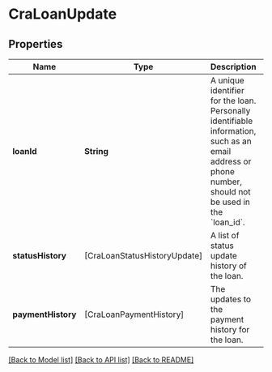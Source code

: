 # CraLoanUpdate

## Properties
Name | Type | Description | Notes
------------ | ------------- | ------------- | -------------
**loanId** | **String** | A unique identifier for the loan.  Personally identifiable information, such as an email address or phone number, should not be used in the &#x60;loan_id&#x60;. | [optional] 
**statusHistory** | [CraLoanStatusHistoryUpdate] | A list of status update history of the loan. | [optional] 
**paymentHistory** | [CraLoanPaymentHistory] | The updates to the payment history for the loan. | [optional] 

[[Back to Model list]](../README.md#documentation-for-models) [[Back to API list]](../README.md#documentation-for-api-endpoints) [[Back to README]](../README.md)


